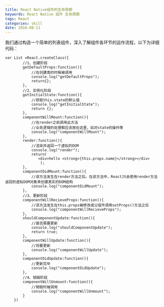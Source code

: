 ```yaml
---
title: React Native组件的生命周期
keywords: React Native 组件 生命周期
tags: React
categories: skill
date: 2016-08-11
---
```


我们通过构造一个简单的列表组件，深入了解组件各环节的运作流程，以下为详细代码：

    var List =React.createClass({
            //1、创建阶段
            getDefaultProps:function(){
                //在创建类的时候被调用
                console.log("getDefaultProps");
                return{};
            },
            //2、实例化阶段
            getInitialState:function(){
                //获取this.state的默认值
                console.log("getInitialState");
                return {};
            },
            componentWillMount:function(){
                //在render之前调用此方法
                //业务逻辑的处理都应该放在这里，如对state的操作等
                console.log("componentWillMount");
            },
            render:function(){
                //渲染并返回一个虚拟的DOM
                console.log("render");
                return(
                   <div>hello <strong>{this.props.name}</strong></div>
                    );
            },
            componentDidMount:function(){
                //该方法发生在render方法之后。在该方法中，ReactJS会使用render方法返回的虚拟DOM对象来创建真实的DOM结构
                console.log("componentDidMount");
            },
            //3、更新阶段
            componentWillRecieveProps:function(){
                //该方法发生在this.props被修改或父组件调用setProps()方法之后
                console.log("componentWillRecieveProps");
            },
            shouldComponentUpdate:function(){
                //是否需要更新
                console.log("shouldComponentUpdate");
                return true;
            },
            componentWillUpdate:function(){
                //将要更新
                console.log("componentWillUpdate");
            },
            componentDidUpdate:function(){
                //更新完毕
                console.log("componentDidUpdate");
            },
            //4、销毁阶段
            componentWillUnmount:function(){
                //销毁时被调用
                console.log("componentWillUnmount");
            }
        })